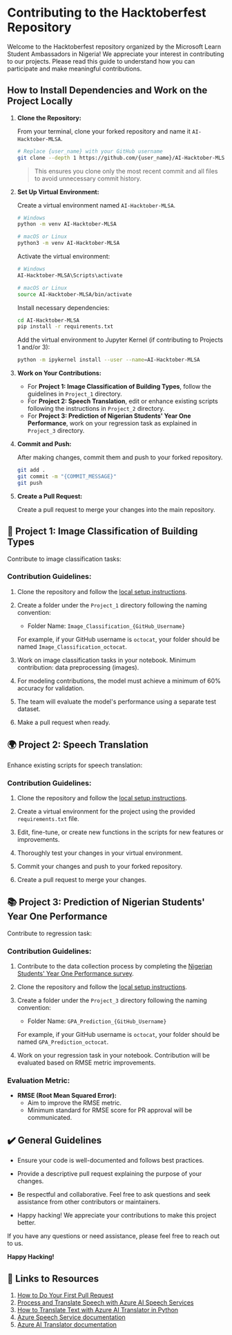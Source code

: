 # Contributing to the Hacktoberfest Repository

Welcome to the Hacktoberfest repository organized by the Microsoft Learn Student Ambassadors in Nigeria! We appreciate your interest in contributing to our projects. Please read this guide to understand how you can participate and make meaningful contributions.

## How to Install Dependencies and Work on the Project Locally

1. **Clone the Repository:**

   From your terminal, clone your forked repository and name it `AI-Hacktober-MLSA`.

   ```bash
   # Replace {user_name} with your GitHub username
   git clone --depth 1 https://github.com/{user_name}/AI-Hacktober-MLSA.git
   ```

   > This ensures you clone only the most recent commit and all files to avoid unnecessary commit history.

2. **Set Up Virtual Environment:**

   Create a virtual environment named `AI-Hacktober-MLSA`.

   ```bash
   # Windows
   python -m venv AI-Hacktober-MLSA

   # macOS or Linux
   python3 -m venv AI-Hacktober-MLSA
   ```

   Activate the virtual environment:

   ```bash
   # Windows
   AI-Hacktober-MLSA\Scripts\activate

   # macOS or Linux
   source AI-Hacktober-MLSA/bin/activate
   ```

   Install necessary dependencies:

   ```bash
   cd AI-Hacktober-MLSA
   pip install -r requirements.txt
   ```

   Add the virtual environment to Jupyter Kernel (if contributing to Projects 1 and/or 3):

   ```bash
   python -m ipykernel install --user --name=AI-Hacktober-MLSA
   ```

3. **Work on Your Contributions:**

   - For **Project 1: Image Classification of Building Types**, follow the guidelines in `Project_1` directory.
   - For **Project 2: Speech Translation**, edit or enhance existing scripts following the instructions in `Project_2` directory.
   - For **Project 3: Prediction of Nigerian Students' Year One Performance**, work on your regression task as explained in `Project_3` directory.

4. **Commit and Push:**

   After making changes, commit them and push to your forked repository.

   ```bash
   git add .
   git commit -m "{COMMIT_MESSAGE}"
   git push
   ```

5. **Create a Pull Request:**

   Create a pull request to merge your changes into the main repository.

## 🏢 Project 1: Image Classification of Building Types

Contribute to image classification tasks:

### Contribution Guidelines:

1. Clone the repository and follow the [local setup instructions](#how-to-install-dependencies-and-work-on-the-project-locally).

2. Create a folder under the `Project_1` directory following the naming convention:
   - Folder Name: `Image_Classification_{GitHub_Username}`

   For example, if your GitHub username is `octocat`, your folder should be named `Image_Classification_octocat`.

3. Work on image classification tasks in your notebook. Minimum contribution: data preprocessing (images).

4. For modeling contributions, the model must achieve a minimum of 60% accuracy for validation.

5. The team will evaluate the model's performance using a separate test dataset.

6. Make a pull request when ready.

## 🌍 Project 2: Speech Translation

Enhance existing scripts for speech translation:

### Contribution Guidelines:

1. Clone the repository and follow the [local setup instructions](#how-to-install-dependencies-and-work-on-the-project-locally).

2. Create a virtual environment for the project using the provided `requirements.txt` file.

3. Edit, fine-tune, or create new functions in the scripts for new features or improvements.

4. Thoroughly test your changes in your virtual environment.

5. Commit your changes and push to your forked repository.

6. Create a pull request to merge your changes.

## 📚 Project 3: Prediction of Nigerian Students' Year One Performance

Contribute to regression task:

### Contribution Guidelines:

1. Contribute to the data collection process by completing the [Nigerian Students' Year One Performance survey](https://forms.office.com/r/Q6QqNzTasn).

2. Clone the repository and follow the [local setup instructions](#how-to-install-dependencies-and-work-on-the-project-locally).

3. Create a folder under the `Project_3` directory following the naming convention:
   - Folder Name: `GPA_Prediction_{GitHub_Username}`

   For example, if your GitHub username is `octocat`, your folder should be named `GPA_Prediction_octocat`.

4. Work on your regression task in your notebook. Contribution will be evaluated based on RMSE metric improvements.

### Evaluation Metric:

- **RMSE (Root Mean Squared Error):**
  - Aim to improve the RMSE metric.
  - Minimum standard for RMSE score for PR approval will be communicated.

## ✔️ General Guidelines

- Ensure your code is well-documented and follows best practices.

- Provide a descriptive pull request explaining the purpose of your changes.

- Be respectful and collaborative. Feel free to ask questions and seek assistance from other contributors or maintainers.

- Happy hacking! We appreciate your contributions to make this project better.

If you have any questions or need assistance, please feel free to reach out to us.

**Happy Hacking!**

## 🔗 Links to Resources

1. [How to Do Your First Pull Request](https://youtu.be/nkuYH40cjo4?si=Cb6U2EKVR_Ns4RLw)
2. [Process and Translate Speech with Azure AI Speech Services](https://learn.microsoft.com/en-gb/training/paths/process-translate-speech-azure-cognitive-speech-services/?wt.mc_id=studentamb_217190)
3. [How to Translate Text with Azure AI Translator in Python](https://learn.microsoft.com/en-us/azure/ai-services/translator/quickstart-text-rest-api?tabs=python#translate-text?wt.mc_id=studentamb_217190)
4. [Azure Speech Service documentation](https://learn.microsoft.com/en-us/azure/ai-services/speech-service/?wt.mc_id=studentamb_217190)
5. [Azure AI Translator documentation](https://learn.microsoft.com/en-us/azure/ai-services/translator/?wt.mc_id=studentamb_217190)
